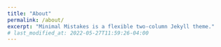 ```yaml
---
title: "About"
permalink: /about/
excerpt: "Minimal Mistakes is a flexible two-column Jekyll theme."
# last_modified_at: 2022-05-27T11:59:26-04:00
---
```



